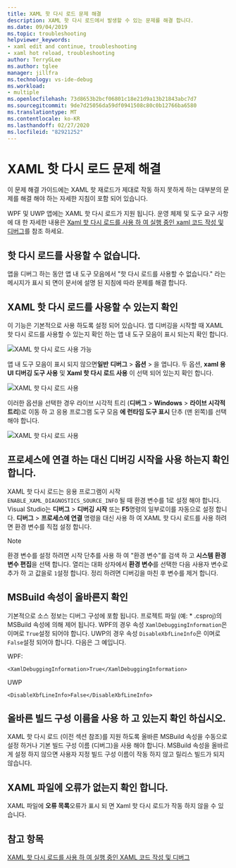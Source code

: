```yaml
---
title: XAML 핫 다시 로드 문제 해결
description: XAML 핫 다시 로드에서 발생할 수 있는 문제를 해결 합니다.
ms.date: 09/04/2019
ms.topic: troubleshooting
helpviewer_keywords:
- xaml edit and continue, troubleshooting
- xaml hot reload, troubleshooting
author: TerryGLee
ms.author: tglee
manager: jillfra
ms.technology: vs-ide-debug
ms.workload:
- multiple
ms.openlocfilehash: 73d8653b2bcf06801c18e21d9a13b21843abc7d7
ms.sourcegitcommit: 9de7d25056da59df0941508c80c0b12766ba6580
ms.translationtype: MT
ms.contentlocale: ko-KR
ms.lasthandoff: 02/27/2020
ms.locfileid: "82921252"
---
```

# <a name="troubleshooting-xaml-hot-reload"></a>XAML 핫 다시 로드 문제 해결

이 문제 해결 가이드에는 XAML 핫 재로드가 제대로 작동 하지 못하게 하는 대부분의 문제를 해결 해야 하는 자세한 지침이 포함 되어 있습니다.

WPF 및 UWP 앱에는 XAML 핫 다시 로드가 지원 됩니다. 운영 체제 및 도구 요구 사항에 대 한 자세한 내용은 [Xaml 핫 다시 로드를 사용 하 여 실행 중인 xaml 코드 작성 및 디버그](xaml-hot-reload.md)를 참조 하세요.

## <a name="hot-reload-is-not-available"></a>핫 다시 로드를 사용할 수 없습니다.

앱을 디버그 하는 동안 앱 내 도구 모음에서 "핫 다시 로드를 사용할 수 없습니다." 라는 메시지가 표시 되 면이 문서에 설명 된 지침에 따라 문제를 해결 합니다.

## <a name="verify-that-xaml-hot-reload-is-enabled"></a>XAML 핫 다시 로드를 사용할 수 있는지 확인

이 기능은 기본적으로 사용 하도록 설정 되어 있습니다. 앱 디버깅을 시작할 때 XAML 핫 다시 로드를 사용할 수 있는지 확인 하는 앱 내 도구 모음이 표시 되는지 확인 합니다.

![XAML 핫 다시 로드 사용 가능](../debugger/media/xaml-hot-reload-available.png)

앱 내 도구 모음이 표시 되지 않으면**일반** **디버그** > **옵션** > 을 엽니다. 두 옵션, **xaml 용 UI 디버깅 도구 사용** 및 **Xaml 핫 다시 로드 사용** 이 선택 되어 있는지 확인 합니다.

![XAML 핫 다시 로드 사용](../debugger/media/xaml-hot-reload-enable.png)

이러한 옵션을 선택한 경우 라이브 시각적 트리 (**디버그** > **Windows** > **라이브 시각적 트리**)로 이동 하 고 응용 프로그램 도구 모음 **에 런타임 도구 표시** 단추 (맨 왼쪽)를 선택 해야 합니다.

![XAML 핫 다시 로드 사용](../debugger/media/xaml-hot-reload-show-runtime-tools.png)

## <a name="verify-that-you-use-start-debugging-rather-than-attach-to-process"></a>프로세스에 연결 하는 대신 디버깅 시작을 사용 하는지 확인 합니다.

XAML 핫 다시 로드는 응용 프로그램이 시작 `ENABLE_XAML_DIAGNOSTICS_SOURCE_INFO` 될 때 환경 변수를 1로 설정 해야 합니다. Visual Studio는 **디버그** > **디버깅 시작** 또는 **F5**명령의 일부로이를 자동으로 설정 합니다. **디버그** > **프로세스에 연결** 명령을 대신 사용 하 여 XAML 핫 다시 로드를 사용 하려면 환경 변수를 직접 설정 합니다.

> [!NOTE]
> 환경 변수를 설정 하려면 시작 단추를 사용 하 여 "환경 변수"를 검색 하 고 **시스템 환경 변수 편집**을 선택 합니다. 열리는 대화 상자에서 **환경 변수**를 선택한 다음 사용자 변수로 추가 하 고 값을로 `1`설정 합니다. 정리 하려면 디버깅을 마친 후 변수를 제거 합니다.

## <a name="verify-that-your-msbuild-properties-are-correct"></a>MSBuild 속성이 올바른지 확인

기본적으로 소스 정보는 디버그 구성에 포함 됩니다. 프로젝트 파일 (예: * .csproj)의 MSBuild 속성에 의해 제어 됩니다. WPF의 경우 속성 `XamlDebuggingInformation`은 이며로 `True`설정 되어야 합니다. UWP의 경우 속성 `DisableXbfLineInfo`은 이며로 `False`설정 되어야 합니다. 다음은 그 예입니다. 

WPF:

`<XamlDebuggingInformation>True</XamlDebuggingInformation>`

UWP

`<DisableXbfLineInfo>False</DisableXbfLineInfo>`

## <a name="verify-that-you-are-using-the-correct-build-configuration-name"></a>올바른 빌드 구성 이름을 사용 하 고 있는지 확인 하십시오.

XAML 핫 다시 로드 (이전 섹션 참조)를 지원 하도록 올바른 MSBuild 속성을 수동으로 설정 하거나 기본 빌드 구성 이름 (디버그)을 사용 해야 합니다. MSBuild 속성을 올바르게 설정 하지 않으면 사용자 지정 빌드 구성 이름이 작동 하지 않고 릴리스 빌드가 되지 않습니다.

## <a name="verify-that-your-xaml-file-has-no-errors"></a>XAML 파일에 오류가 없는지 확인 합니다.

XAML 파일에 **오류 목록**오류가 표시 되 면 Xaml 핫 다시 로드가 작동 하지 않을 수 있습니다.

## <a name="see-also"></a>참고 항목

[XAML 핫 다시 로드를 사용 하 여 실행 중인 XAML 코드 작성 및 디버그](xaml-hot-reload.md)
